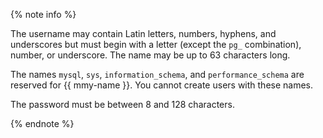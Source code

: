 {% note info %}

The username may contain Latin letters, numbers, hyphens, and underscores but must begin with a letter (except the `pg_` combination), number, or underscore. The name may be up to 63 characters long.

The names `mysql`, `sys`, `information_schema`, and `performance_schema` are reserved for {{ mmy-name }}. You cannot create users with these names.


The password must be between 8 and 128 characters.


{% endnote %}
